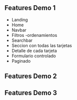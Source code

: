 ## Features Demo 1

- Landing
- Home
- Navbar
- Filtros -ordenamientos
- Searchbar
- Seccion con todas las tarjetas
- Detalle de cada tarjeta
- Formulario controlado
- Paginado

## Features Demo 2

## Features Demo 3
